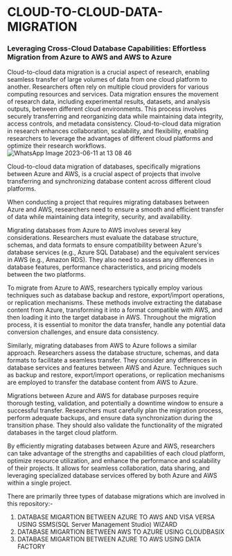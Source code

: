 # CLOUD-TO-CLOUD-DATA-MIGRATION
### Leveraging Cross-Cloud Database Capabilities: Effortless Migration from Azure to AWS and AWS to Azure
Cloud-to-cloud data migration is a crucial aspect of research, enabling seamless transfer of large volumes of data from one cloud platform to another. Researchers often rely on multiple cloud providers for various computing resources and services. Data migration ensures the movement of research data, including experimental results, datasets, and analysis outputs, between different cloud environments. This process involves securely transferring and reorganizing data while maintaining data integrity, access controls, and metadata consistency. Cloud-to-cloud data migration in research enhances collaboration, scalability, and flexibility, enabling researchers to leverage the advantages of different cloud platforms and optimize their research workflows.
![WhatsApp Image 2023-06-11 at 13 08 46](https://github.com/harshith1315/CLOUD-TO-CLOUD-DATA-MIGRATION/assets/111886682/4aa2a905-6f93-4651-a0a9-37329dc5259d)

Cloud-to-cloud data migration of databases, specifically migrations between Azure and AWS, is a crucial aspect of projects that involve transferring and synchronizing database content across different cloud platforms.

When conducting a project that requires migrating databases between Azure and AWS, researchers need to ensure a smooth and efficient transfer of data while maintaining data integrity, security, and availability.

Migrating databases from Azure to AWS involves several key considerations. Researchers must evaluate the database structure, schemas, and data formats to ensure compatibility between Azure's database services (e.g., Azure SQL Database) and the equivalent services in AWS (e.g., Amazon RDS). They also need to assess any differences in database features, performance characteristics, and pricing models between the two platforms.

To migrate from Azure to AWS, researchers typically employ various techniques such as database backup and restore, export/import operations, or replication mechanisms. These methods involve extracting the database content from Azure, transforming it into a format compatible with AWS, and then loading it into the target database in AWS. Throughout the migration process, it is essential to monitor the data transfer, handle any potential data conversion challenges, and ensure data consistency.

Similarly, migrating databases from AWS to Azure follows a similar approach. Researchers assess the database structure, schemas, and data formats to facilitate a seamless transfer. They consider any differences in database services and features between AWS and Azure. Techniques such as backup and restore, export/import operations, or replication mechanisms are employed to transfer the database content from AWS to Azure.

Migrations between Azure and AWS for database purposes require thorough testing, validation, and potentially a downtime window to ensure a successful transfer. Researchers must carefully plan the migration process, perform adequate backups, and ensure data synchronization during the transition phase. They should also validate the functionality of the migrated databases in the target cloud platform.

By efficiently migrating databases between Azure and AWS, researchers can take advantage of the strengths and capabilities of each cloud platform, optimize resource utilization, and enhance the performance and scalability of their projects. It allows for seamless collaboration, data sharing, and leveraging specialized database services offered by both Azure and AWS within a single project.

There are primarily three types of database migrations which are involved in this repository:-
1. DATABASE MIGARTION BETWEEN AZURE TO AWS AND VISA VERSA USING SSMS(SQL Server Management Studio) WIZARD
2. DATABASE MIGARTION BETWEEN AWS TO AZURE USING CLOUDBASIX
3. DATABASE MIGARTION BETWEEN AZURE TO AWS USING DATA FACTORY
